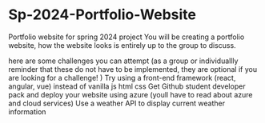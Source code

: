 # Sp-2024-Portfolio-Website
Portfolio website for spring 2024 project
You will be creating a portfolio website, how the website looks is entirely up to the group to discuss.

here are some challenges you can attempt (as a group or individuallly reminder that these do not have to be implemented, they are optional if you are looking for a challenge! )
Try using a front-end framework (react, angular, vue) instead of vanilla js html css
Get Github student developer pack and deploy your website using azure (youll have to read about azure and cloud services)
Use a weather API to display current weather information
